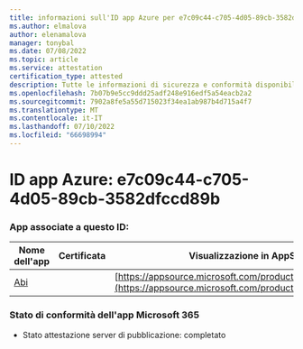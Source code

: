 ```yaml
---
title: informazioni sull'ID app Azure per e7c09c44-c705-4d05-89cb-3582dfccd89b
ms.author: elmalova
author: elenamalova
manager: tonybal
ms.date: 07/08/2022
ms.topic: article
ms.service: attestation
certification_type: attested
description: Tutte le informazioni di sicurezza e conformità disponibili per e7c09c44-c705-4d05-89cb-3582dfccd89b.
ms.openlocfilehash: 7b07b9e5cc9ddd25adf248e916edf5a54eacb2a2
ms.sourcegitcommit: 7902a8fe5a55d715023f34ea1ab987b4d715a4f7
ms.translationtype: MT
ms.contentlocale: it-IT
ms.lasthandoff: 07/10/2022
ms.locfileid: "66698994"
---
```

# <a name="azure-app-id-e7c09c44-c705-4d05-89cb-3582dfccd89b"></a>ID app Azure: e7c09c44-c705-4d05-89cb-3582dfccd89b


### <a name="apps-associated-with-this-id"></a>App associate a questo ID:
| **Nome dell'app** | **Certificata** | **Visualizzazione in AppSource** |
|--------------|---------------|-----------------------|
| [Abi](../forward/WA200003862.md) |  | [https://appsource.microsoft.com/product/office/WA200003862](https://appsource.microsoft.com/product/office/WA200003862) |

### <a name="microsoft-365-app-compliance-status"></a>Stato di conformità dell'app Microsoft 365
- Stato attestazione server di pubblicazione: completato
